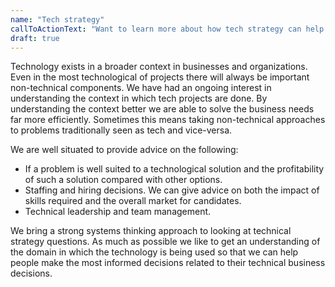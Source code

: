 ```yaml
---
name: "Tech strategy"
callToActionText: "Want to learn more about how tech strategy can help your firm be more efficient and profitable? Fill in the form below and we would be happy to start a discussion."
draft: true
---
```

Technology exists in a broader context in businesses and organizations.
Even in the most technological of projects there will always be important non-technical components.
We have had an ongoing interest in understanding the context in which tech projects are done.
By understanding the context better we are able to solve the business needs far more efficiently.
Sometimes this means taking non-technical approaches to problems traditionally seen as tech and vice-versa.

We are well situated to provide advice on the following:

* If a problem is well suited to a technological solution and the profitability of such a solution compared with other options.
* Staffing and hiring decisions. We can give advice on both the impact of skills required and the overall market for candidates.
* Technical leadership and team management.

We bring a strong systems thinking approach to looking at technical strategy questions.
As much as possible we like to get an understanding of the domain in which the technology is being used so that we can help people make the most informed decisions related to their technical business decisions.
